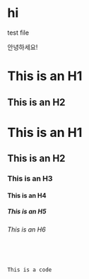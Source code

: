 # hi

test file

안녕하세요!

This is an H1
==============

This is an H2
--------------

# This is an H1
## This is an H2
### This is an H3
#### This is an H4
##### This is an H5
###### This is an H6

<pre>

<code>

This is a code

</code>
</pre>

























